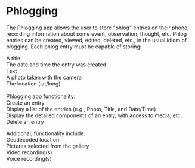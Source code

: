 # Phlogging
The Phlogging app allows the user to store "phlog" entries on their phone, recording information about some event, observation, thought, etc. Phlog entries can be created, viewed, edited, deleted, etc., in the usual idiom of blogging. Each phlog entry must be capable of storing:<br />

A title<br />
The date and time the entry was created<br />
Text<br />
A photo taken with the camera<br />
The location (lat/long)<br />
<br />
Phlogging app functionality:<br />
Create an entry<br />
Display a list of the entries (e.g., Photo, Title, and Date/Time)<br />
Display the detailed components of an entry, with access to media, etc.<br />
Delete an entry<br />

Additional, functionality include:<br />
Geodecoded location<br />
Pictures selected from the gallery<br />
Video recording(s)<br />
Voice recording(s)<br />


